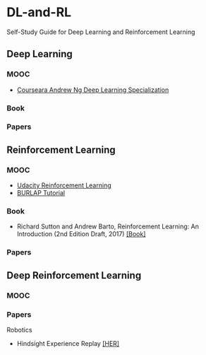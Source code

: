 # DL-and-RL
Self-Study Guide for Deep Learning and Reinforcement Learning

## Deep Learning 

### MOOC
- [Courseara Andrew Ng Deep Learning Specialization](https://www.coursera.org/specializations/deep-learning)

### Book

### Papers

## Reinforcement Learning

### MOOC
- [Udacity Reinforcement Learning](https://www.udacity.com/course/reinforcement-learning--ud600)
- [BURLAP Tutorial](http://burlap.cs.brown.edu/tutorials/index.html)

### Book
-  Richard Sutton and Andrew Barto, Reinforcement Learning: An Introduction (2nd Edition Draft, 2017) [[Book]](http://ufal.mff.cuni.cz/~straka/courses/npfl114/2016/sutton-bookdraft2016sep.pdf)

### Papers


## Deep Reinforcement Learning

### MOOC

### Papers
Robotics
- Hindsight Experience Replay [[HER]](https://arxiv.org/abs/1707.01495)


